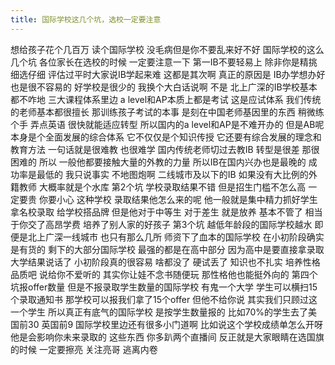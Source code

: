 ```yaml
---
title: 国际学校这几个坑，选校一定要注意
---
```

想给孩子花个几百万
读个国际学校
没毛病但是你不要乱来好不好
国际学校的这么几个坑
各位家长在选校的时候
一定要注意一下
第一IB不要轻易上
除非你是精挑细选仔细
评估过平时大家说IB学起来难
这都是其次啊
真正的原因是
IB办学想办好也是很不容易的
好学校是很少的
我换个大白话说啊
不是
北上广深的IB学校基本都不咋地
三大课程体系里边
a level和AP本质上都是考试
这是应试体系
我们传统的老师基本都很擅长
那训练孩子考试的本事
是刻在中国老师基因里的东西
稍微练个手
弄点英语
很快就能适应转型
所以国内的a level和AP是不难开办的
但是AB呢
本身是个全面发展的综合体系
它不仅仅是个知识传授
它还要有综合发展的理念和教育方法
一句话就是很难教
也很难学
国内传统老师切过去教IB
转型是很差
那很困难的
所以
一般他都要接触大量的外教的力量
所以IB在国内兴办也是最晚的
成功率是最低的
我只说事实
不地图炮啊
二线城市及以下的IB
如果没有大比例的外籍教师
大概率就是个水库
第2个坑
学校录取结果不错
但是招生门槛不怎么高
一定要贵
你要小心
这种学校
录取结果他怎么来的呢
他一般就是集中精力抓好学生
拿名校录取
给学校搭品牌
但是他对于中等生
对于差生
就是放养
基本不管了
相当于你交了高昂学费
培养了别人家的好孩子
第3个坑
越低年龄段的国际学校越水
即便是北上广深一线城市
也只有那么几所
师资下了血本的国际学校
在小初阶段确实是有货的
剩下的大部分国际学校
最强的都是在高中部分
因为高中是要直接拿录取
大学结果说话了
小初阶段真的很容易
啥都没了
硬试丢了
知识也不扎实
培养性格品质吧
说给你不爱听的
其实你让娃不念书随便玩
那性格他也能挺外向的
第四个坑报offer数量
但是不报录取学生数量的国际学校
有鬼一个大学
学生可以横扫15个录取通知书
那学校可以报我们拿了15个offer
但他不给你说
其实我们只顾过这一个学生
所以真正有底气的国际学校
是按学生数量报的
比如70%的学生去了美国前30
英国前9
国际学校里边还有很多小门道啊
比如说这个学校成绩单怎么开呀
他是会影响你未来录取的
这些东西
你多趴两个直播间
反正就是大家眼睛在选国旗的时候
一定要擦亮
关注亮哥
逃离内卷
